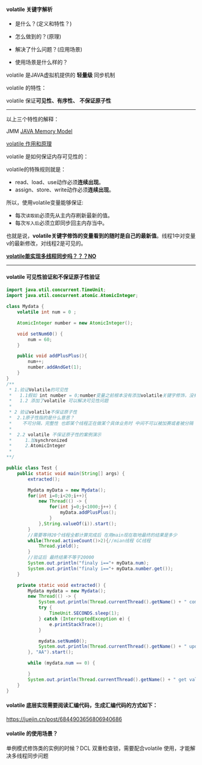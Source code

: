 #### volatile 关键字解析

* 是什么？(定义和特性？)

* 怎么做到的？(原理)

* 解决了什么问题？(应用场景)

* 使用场景是什么样的？

  

volatile  是JAVA虚拟机提供的 **轻量级** 同步机制

volatile 的特性：

volatile 保证**可见性、有序性、** **不保证原子性**

---

以上三个特性的解释：

JMM [JAVA Memory Model ](https://zhuanlan.zhihu.com/p/29881777)



[volatile 作用和原理](https://www.cnblogs.com/monkeysayhi/p/7654460.html)

volatile 是如何保证内存可见性的：

volatile的特殊规则就是：

- read、load、use动作必须**连续出现**。
- assign、store、write动作必须**连续出现**。

所以，使用volatile变量能够保证:

- 每次`读取前`必须先从主内存刷新最新的值。
- 每次`写入后`必须立即同步回主内存当中。

也就是说，**volatile关键字修饰的变量看到的随时是自己的最新值**。线程1中对变量v的最新修改，对线程2是可见的。





[**volatile能实现多线程同步吗？？？NO**](https://blog.csdn.net/p10010/article/details/50418974)



----

#### volatile 可见性验证和不保证原子性验证

```java
import java.util.concurrent.TimeUnit;
import java.util.concurrent.atomic.AtomicInteger;

class Mydata {
    volatile int num = 0 ;

    AtomicInteger number = new AtomicInteger();

    void setNum60() {
        num = 60;
    }

    public void addPlusPlus(){
        num++;
        number.addAndGet(1);
    }
}
/**
 * 1.验证Volatile的可见性
 *   1.1假如 int number = 0;number变量之前根本没有添加volatile关键字修饰，没有可见性
 *   1.2 添加了volatile 可以解决可见性问题
 *
 * 2 验证volatile不保证原子性
 *  2.1原子性指的是什么意思？
 *    不可分隔，完整性 也即某个线程正在做某个具体业务时 中间不可以被加赛或者被分隔 需要整体完整 要不同时成功  要么同时失败
 *
 *  2.2 volatile 不保证原子性的案例演示
 *     1.加synchronized
 *     2.AtomicInteger
 *
**/

public class Test {
    public static void main(String[] args) {
        extracted();

        Mydata myData = new Mydata();
        for(int i=0;i<20;i++){
            new Thread(() -> {
                for(int j=0;j<1000;j++) {
                    myData.addPlusPlus();
                }
            },String.valueOf(i)).start();
        }
        //需要等待20个线程全都计算完成后 在用main现在取地最终的结果是多少
        while(Thread.activeCount()>2){//mian线程 GC线程
            Thread.yield();
        }
        //验证后 最终结果不等于20000
        System.out.println("finaly i=="+ myData.num);
        System.out.println("finaly i=="+ myData.number.get());
    }

    private static void extracted() {
        Mydata mydata = new Mydata();
        new Thread(() -> {
            System.out.println(Thread.currentThread().getName() + " come in ...");
            try {
                TimeUnit.SECONDS.sleep(1);
            } catch (InterruptedException e) {
                e.printStackTrace();
            }

            mydata.setNum60();
            System.out.println(Thread.currentThread().getName() + " update number value to:" + mydata.num);
        }, "AA").start();

        while (mydata.num == 0) {

        }
        System.out.println(Thread.currentThread().getName() + " get value " + mydata.num);
    }
}
```

#### volatile 底层实现需要阅读汇编代码，生成汇编代码的方式如下：

https://juejin.cn/post/6844903656806940686



#### volatile  的使用场景？

单例模式修饰类的实例的时候？DCL 双重检查锁，需要配合volatile  使用，才能解决多线程同步问题



